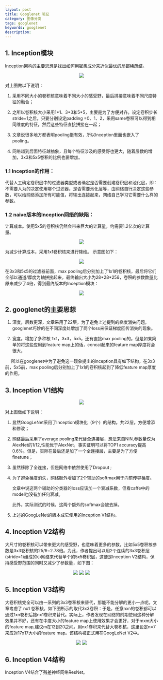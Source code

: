 ```yaml
---
layout: post
title: Googlenet 笔记
category: 图像分类
tags: googlenet
keywords: googlenet
description:
---
```


## 1. Inception模块

Inception架构的主要思想是找出如何用密集成分来近似最优的局部稀疏结。

<center>

<img src="https://raw.githubusercontent.com/chiemon/chiemon.github.io/master/img/GoogleNet/1.png">

</center>

对上图做以下说明：

1. 采用不同大小的卷积核意味着不同大小的感受野，最后拼接意味着不同尺度特征的融合；

2. 之所以卷积核大小采用1\*1、3\*3和5\*5，主要是为了方便对齐。设定卷积步长stride=1之后，只要分别设定padding =0、1、2，采用same卷积可以得到相同维度的特征，然后这些特征直接拼接在一起；

3. 文章说很多地方都表明pooling挺有效，所以Inception里面也嵌入了pooling。

4. 网络越到后面特征越抽象，且每个特征涉及的感受野也更大，随着层数的增加，3x3和5x5卷积的比例也要增加。

### 1.1 Inception的作用：

代替人工确定卷积层中的过滤器类型或者确定是否需要创建卷积层和池化层，即：不需要人为的决定使用哪个过滤器，是否需要池化层等，由网络自行决定这些参数，可以给网络添加所有可能值，将输出连接起来，网络自己学习它需要什么样的参数。

### 1.2 naive版本的Inception网络的缺陷：

计算成本。使用5x5的卷积核仍然会带来巨大的计算量，约需要1.2亿次的计算量。

<center>

<img src="https://raw.githubusercontent.com/chiemon/chiemon.github.io/master/img/GoogleNet/2.png">

</center>

为减少计算成本，采用1x1卷积核来进行降维。 示意图如下：

<center>

<img src="https://raw.githubusercontent.com/chiemon/chiemon.github.io/master/img/GoogleNet/3.png">

</center>

在3x3和5x5的过滤器前面，max pooling后分别加上了1x1的卷积核，最后将它们全部以通道/厚度为轴拼接起来，最终输出大小为28\*28\*256，卷积的参数数量比原来减少了4倍，得到最终版本的Inception模块：

<center>

<img src="https://raw.githubusercontent.com/chiemon/chiemon.github.io/master/img/GoogleNet/4.png">

</center>

## 2. googlenet的主要思想

1. 深度，层数更深，文章采用了22层，为了避免上述提到的梯度消失问题，googlenet巧妙的在不同深度处增加了两个loss来保证梯度回传消失的现象。

2. 宽度，增加了多种核 1x1，3x3，5x5，还有直接max pooling的，但是如果简单的将这些应用到feature map上的话，concat起来的feature map厚度将会很大，

&nbsp;&nbsp;&nbsp;&nbsp;
所以在googlenet中为了避免这一现象提出的inception具有如下结构，在3x3前，5x5前，max pooling后分别加上了1x1的卷积核起到了降低feature map厚度的作用。

## 3. Inception V1结构

<center>

<img src="https://raw.githubusercontent.com/chiemon/chiemon.github.io/master/img/GoogleNet/5.png">

</center>

对上图做如下说明：

1. 显然GoogLeNet采用了Inception模块化（9个）的结构，共22层，方便增添和修改；
2. 网络最后采用了average pooling来代替全连接层，想法来自NIN,参数量仅为AlexNet的1/12,性能优于AlexNet，事实证明可以将TOP1 accuracy提高0.6%。但是，实际在最后还是加了一个全连接层，主要是为了方便finetune；

3. 虽然移除了全连接，但是网络中依然使用了Dropout ;

4. 为了避免梯度消失，网络额外增加了2个辅助的softmax用于向前传导梯度。

    文章中说这两个辅助的分类器的loss应该加一个衰减系数，但看caffe中的model也没有加任何衰减。

    此外，实际测试的时候，这两个额外的softmax会被去掉。
5. 上述的GoogLeNet的版本成它使用的Inception V1结构。

## 4. Inception V2结构

大尺寸的卷积核可以带来更大的感受野，也意味着更多的参数，比如5x5卷积核参数是3x3卷积核的25/9=2.78倍。为此，作者提出可以用2个连续的3x3卷积层(stride=1)组成的小网络来代替单个的5x5卷积层，这便是Inception V2结构，保持感受野范围的同时又减少了参数量，如下图：

<center>

<img src="https://raw.githubusercontent.com/chiemon/chiemon.github.io/master/img/GoogleNet/6.png">


<img src="https://raw.githubusercontent.com/chiemon/chiemon.github.io/master/img/GoogleNet/7.png">

<img src="https://raw.githubusercontent.com/chiemon/chiemon.github.io/master/img/GoogleNet/9.png">

</center>

## 5. Inception V3结构

大卷积核完全可以由一系列的3x3卷积核来替代，那能不能分解的更小一点呢。文章考虑了 nx1 卷积核，如下图所示的取代3x3卷积：于是，任意nxn的卷积都可以通过1xn卷积后接nx1卷积来替代。实际上，作者发现在网络的前期使用这种分解效果并不好，还有在中度大小的feature map上使用效果才会更好，对于mxm大小的feature map,建议m在12到20之间。用nx1卷积来代替大卷积核，这里设定n=7来应对17x17大小的feature map。该结构被正式用在GoogLeNet V2中。

<center>

<img src="https://raw.githubusercontent.com/chiemon/chiemon.github.io/master/img/GoogleNet/8.png">

<img src="https://raw.githubusercontent.com/chiemon/chiemon.github.io/master/img/GoogleNet/10.png">

</center>

## 6. Inception V4结构

Inception V4结合了残差神经网络ResNet。